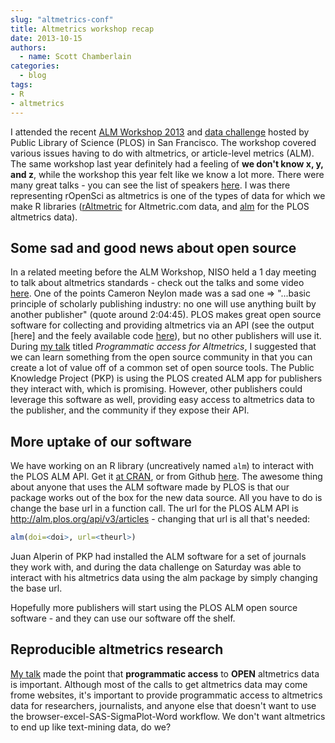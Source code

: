 ```yaml
---
slug: "altmetrics-conf"
title: Altmetrics workshop recap
date: 2013-10-15
authors:
  - name: Scott Chamberlain
categories:
  - blog
tags:
- R
- altmetrics
---
```


I attended the recent [ALM Workshop 2013](http://article-level-metrics.plos.org/alm-workshop-2013/) and [data challenge](http://almdatachallenge.eventbrite.com/) hosted by Public Library of Science (PLOS) in San Francisco. The workshop covered various issues having to do with altmetrics, or article-level metrics (ALM). The same workshop last year definitely had a feeling of **we don't know x, y, and z**, while the workshop this year felt like we know a lot more. There were many great talks - you can see the list of speakers [here](http://article-level-metrics.plos.org/alm-workshop-2013-preliminary-program/). I was there representing rOpenSci as altmetrics is one of the types of data for which we make R libraries ([rAltmetric](https://github.com/ropensci/raltmetric) for Altmetric.com data, and [alm](https://github.com/ropensci/alm) for the PLOS altmetrics data).

## Some sad and good news about open source

In a related meeting before the ALM Workshop, NISO held a 1 day meeting to talk about altmetrics standards - check out the talks and some video [here](http://www.niso.org/topics/tl/altmetrics_initiative/). One of the points Cameron Neylon made was a sad one => "...basic principle of scholarly publishing industry: no one will use anything built by another publisher" (quote around 2:04:45). PLOS makes great open source software for collecting and providing altmetrics via an API (see the output \[here\] and the feely available code [here](https://github.com/articlemetrics/alm)), but no other publishers will use it. During [my talk](http://recology.info/posterstalks/plosalm13/#1) titled *Programmatic access for Altmetrics*, I suggested that we can learn something from the open source community in that you can create a lot of value off of a common set of open source tools. The Public Knowledge Project (PKP) is using the PLOS created ALM app for publishers they interact with, which is promising. However, other publishers could leverage this software as well, providing easy access to altmetrics data to the publisher, and the community if they expose their API.

## More uptake of our software

We have working on an R library (uncreatively named `alm`) to interact with the PLOS ALM API. Get it [at CRAN](http://cran.r-project.org/web/packages/alm/index.html), or from Github [here](https://github.com/ropensci/alm). The awesome thing about anyone that uses the ALM software made by PLOS is that our package works out of the box for the new data source. All you have to do is change the base url in a function call. The url for the PLOS ALM API is http://alm.plos.org/api/v3/articles - changing that url is all that's needed:

```r
alm(doi=<doi>, url=<theurl>)
```

Juan Alperin of PKP had installed the ALM software for a set of journals they work with, and during the data challenge on Saturday was able to interact with his altmetrics data using the alm package by simply changing the base url.

Hopefully more publishers will start using the PLOS ALM open source software - and they can use our software off the shelf.

## Reproducible altmetrics research

[My talk](http://recology.info/posterstalks/plosalm13/#1) made the point that **programmatic access** to **OPEN** altmetrics data is important. Although most of the calls to get altmetrics data may come frome websites, it's important to provide programmatic access to altmetrics data for researchers, journalists, and anyone else that doesn't want to use the browser-excel-SAS-SigmaPlot-Word workflow. We don't want altmetrics to end up like text-mining data, do we?


